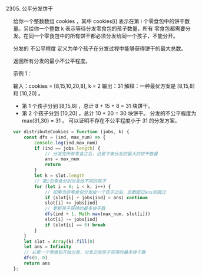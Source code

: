 2305. 公平分发饼干

给你一个整数数组 cookies ，其中 cookies[i] 表示在第 i 个零食包中的饼干数量。另给你一个整数 k 表示等待分发零食包的孩子数量，所有 零食包都需要分发。在同一个零食包中的所有饼干都必须分发给同一个孩子，不能分开。

分发的 不公平程度 定义为单个孩子在分发过程中能够获得饼干的最大总数。

返回所有分发的最小不公平程度。

 

示例 1：

输入：cookies = [8,15,10,20,8], k = 2
输出：31
解释：一种最优方案是 [8,15,8] 和 [10,20] 。
- 第 1 个孩子分到 [8,15,8] ，总计 8 + 15 + 8 = 31 块饼干。
- 第 2 个孩子分到 [10,20] ，总计 10 + 20 = 30 块饼干。
分发的不公平程度为 max(31,30) = 31 。
可以证明不存在不公平程度小于 31 的分发方案。

```js
var distributeCookies = function (jobs, k) {
    const dfs = (ind, max_num) => {
        console.log(ind,max_num)
        if (ind == jobs.length) {
            // 分发完所有零食之后，记录下来分发的最大的饼干数量
            ans = max_num
            return
        }
        let k = slot.length
        // 第i包零食分别分发给不同的孩子
        for (let i = 0; i < k; i++) {
            // 如果当前零食包分发给一个孩子之后，总数超过ans则跳过
            if (slot[i] + jobs[ind] > ans) continue
            slot[i] += jobs[ind]
            // 更新孩子获得的最多饼干数
            dfs(ind + 1, Math.max(max_num, slot[i]))
            slot[i] -= jobs[ind]
            if (slot[i] == 0) break
        }
    }
    let slot = Array(k).fill(0)
    let ans = Infinity
    // 从第一个零食包开始分发，分发之后孩子获得的最多饼干数
    dfs(0, 0)
    return ans
};